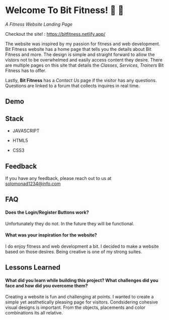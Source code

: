 # Welcome To Bit Fitness! :running: :running:

_A Fitness Website Landing Page_

Checkout the site! : https://bitfitness.netlify.app/


The website was inspired by my passion for fitness and web development. Bit Fitness website has a home page that tells you the details about Bit Fitness and more. The design is simple and straight forward to allow the vistors not to be overwhelmed and easily access content they desire.
There are multiple pages on this site that details the _Classes_, _Services_, _Trainers_ Bit Fitness has to offer.

Lastly, **Bit Fitness** has a _Contact Us_ page if the visitor has any questions. Questions are linked to a forum that collects inquires in real time.



## Demo




  
## Stack

- JAVASCRIPT

- HTML5

- CSS3

  
## Feedback

If you have any feedback, please reach out to us at solomonad1234@info.com

  
## FAQ

#### Does the Login/Register Buttons work?

Unfortunately they do not. In the future they will be functional.

#### What was your inspiration for the website?

I do enjoy fitness and web development a bit. I decided to make a website based on those desires. Being creative is one of my strong suites.

## Lessons Learned

#### What did you learn while building this project? What challenges did you face and how did you overcome them?

Creating a website is fun and challenging at points. I wanted to create a simple yet aesthetically pleasing page  for visitors. Condsidering cohesive visual designs is important. From the objects, placements and color combinations its all relative.
